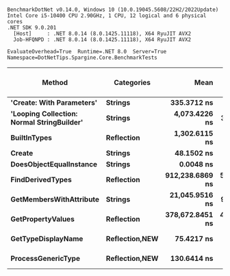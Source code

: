 ```

BenchmarkDotNet v0.14.0, Windows 10 (10.0.19045.5608/22H2/2022Update)
Intel Core i5-10400 CPU 2.90GHz, 1 CPU, 12 logical and 6 physical cores
.NET SDK 9.0.201
  [Host]     : .NET 8.0.14 (8.0.1425.11118), X64 RyuJIT AVX2
  Job-HFQNPD : .NET 8.0.14 (8.0.1425.11118), X64 RyuJIT AVX2

EvaluateOverhead=True  Runtime=.NET 8.0  Server=True  
Namespace=DotNetTips.Spargine.Core.BenchmarkTests  

```
| Method                                     | Categories         | Mean            | Error         | StdDev        | StdErr        | Min             | Q1              | Median          | Q3              | Max             | Op/s              | CI99.9% Margin | Iterations | Kurtosis | MValue | Skewness | Rank | LogicalGroup | Baseline | Gen0   | Exceptions | Code Size | Completed Work Items | Lock Contentions | Allocated |
|------------------------------------------- |------------------- |----------------:|--------------:|--------------:|--------------:|----------------:|----------------:|----------------:|----------------:|----------------:|------------------:|---------------:|-----------:|---------:|-------:|---------:|-----:|------------- |--------- |-------:|-----------:|----------:|---------------------:|-----------------:|----------:|
| **&#39;Create: With Parameters&#39;**                  | **Strings**            |     **335.3712 ns** |     **1.6498 ns** |     **1.5432 ns** |     **0.3985 ns** |     **333.2491 ns** |     **333.9919 ns** |     **335.2852 ns** |     **336.4245 ns** |     **338.3682 ns** |       **2,981,770.6** |       **7.301 ns** |      **15.00** |    **1.756** |  **2.000** |   **0.2490** |    **5** | *****            | **No**       | **0.0052** |          **-** |     **469 B** |                    **-** |                **-** |     **504 B** |
| **&#39;Looping Collection: Normal StringBuilder&#39;** | **Strings**            |   **4,073.4226 ns** |    **34.0314 ns** |    **30.1680 ns** |     **8.0627 ns** |   **4,030.1689 ns** |   **4,052.8513 ns** |   **4,068.5165 ns** |   **4,075.9966 ns** |   **4,130.6458 ns** |         **245,493.8** |       **2.969 ns** |      **14.00** |    **2.233** |  **2.000** |   **0.7145** |    **7** | *****            | **No**       | **0.1602** |          **-** |   **2,614 B** |                    **-** |                **-** |   **15072 B** |
| **BuiltInTypes**                               | **Reflection**         |   **1,302.6115 ns** |     **5.1891 ns** |     **4.8539 ns** |     **1.2533 ns** |   **1,293.2654 ns** |   **1,299.9059 ns** |   **1,302.0450 ns** |   **1,305.6271 ns** |   **1,311.8548 ns** |         **767,688.6** |       **6.873 ns** |      **15.00** |    **2.274** |  **2.000** |   **0.0981** |    **6** | *****            | **No**       | **0.0172** |          **-** |     **232 B** |                    **-** |                **-** |    **1720 B** |
| **Create**                                     | **Strings**            |      **48.1502 ns** |     **0.2299 ns** |     **0.2038 ns** |     **0.0545 ns** |      **47.6279 ns** |      **48.0901 ns** |      **48.1548 ns** |      **48.2518 ns** |      **48.4428 ns** |      **20,768,363.1** |       **6.973 ns** |      **14.00** |    **3.722** |  **2.000** |  **-0.8249** |    **2** | *****            | **No**       | **0.0015** |          **-** |     **141 B** |                    **-** |                **-** |     **144 B** |
| **DoesObjectEqualInstance**                    | **Strings**            |       **0.0048 ns** |     **0.0052 ns** |     **0.0049 ns** |     **0.0013 ns** |       **0.0000 ns** |       **0.0005 ns** |       **0.0038 ns** |       **0.0075 ns** |       **0.0157 ns** | **210,456,181,137.8** |       **7.499 ns** |      **15.00** |    **2.308** |  **2.000** |   **0.7560** |    **1** | *****            | **No**       |      **-** |          **-** |      **22 B** |                    **-** |                **-** |         **-** |
| **FindDerivedTypes**                           | **Reflection**         | **912,238.6869 ns** | **5,598.2213 ns** | **4,674.7683 ns** | **1,296.5475 ns** | **904,212.7930 ns** | **909,387.5000 ns** | **912,961.6211 ns** | **914,888.8672 ns** | **920,280.1758 ns** |           **1,096.2** |    **-641.774 ns** |      **13.00** |    **2.098** |  **2.000** |  **-0.3215** |   **10** | *****            | **No**       | **1.9531** |          **-** |   **1,118 B** |                    **-** |                **-** |  **220624 B** |
| **GetMembersWithAttribute**                    | **Strings**            |  **21,045.9516 ns** |    **95.8964 ns** |    **89.7016 ns** |    **23.1609 ns** |  **20,922.5601 ns** |  **21,001.8784 ns** |  **21,036.3052 ns** |  **21,098.6984 ns** |  **21,214.5096 ns** |          **47,515.1** |      **-4.080 ns** |      **15.00** |    **1.948** |  **2.000** |   **0.2624** |    **8** | *****            | **No**       | **0.0305** |          **-** |   **2,544 B** |                    **-** |                **-** |    **3816 B** |
| **GetPropertyValues**                          | **Reflection**         | **378,672.8451 ns** | **4,062.2626 ns** | **3,799.8429 ns** |   **981.1152 ns** | **373,552.0508 ns** | **375,762.8906 ns** | **377,810.2539 ns** | **381,557.6660 ns** | **385,860.6445 ns** |           **2,640.8** |    **-483.058 ns** |      **15.00** |    **1.774** |  **2.000** |   **0.5068** |    **9** | *****            | **No**       |      **-** |          **-** |  **26,766 B** |                    **-** |                **-** |    **7135 B** |
| **GetTypeDisplayName**                         | **Reflection,**NEW**** |      **75.4217 ns** |     **0.3501 ns** |     **0.3275 ns** |     **0.0846 ns** |      **74.8241 ns** |      **75.1411 ns** |      **75.5864 ns** |      **75.6882 ns** |      **75.8764 ns** |      **13,258,786.5** |       **7.458 ns** |      **15.00** |    **1.486** |  **2.000** |  **-0.2281** |    **3** | *****            | **No**       | **0.0006** |          **-** |   **1,381 B** |                    **-** |                **-** |      **56 B** |
| **ProcessGenericType**                         | **Reflection,**NEW**** |     **130.6414 ns** |     **1.3082 ns** |     **1.1597 ns** |     **0.3099 ns** |     **128.9185 ns** |     **129.7841 ns** |     **130.5058 ns** |     **131.1992 ns** |     **132.7534 ns** |       **7,654,540.3** |       **6.845 ns** |      **14.00** |    **2.151** |  **2.000** |   **0.4335** |    **4** | *****            | **No**       | **0.0045** |          **-** |   **2,512 B** |                    **-** |                **-** |     **432 B** |
